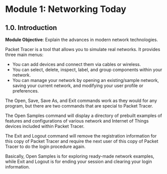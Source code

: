 # Module 1: Networking Today

## 1.0. Introduction

**Module Objective**: Explain the advances in modern network technologies.

Packet Tracer is a tool that allows you to simulate real networks. It provides three main menus:
- You can add devices and connect them via cables or wireless.
- You can select, delete, inspect, label, and group components within your network.
- You can manage your network by opening an existing/sample network, saving your current network, and modifying your user profile or preferences.

The Open, Save, Save As, and Exit commands work as they would for any program, but there are two commands that are special to Packet Tracer.

The Open Samples command will display a directory of prebuilt examples of features and configurations of various network and Internet of Things devices included within Packet Tracer.

The Exit and Logout command will remove the registration information for this copy of Packet Tracer and require the next user of this copy of Packet Tracer to do the login procedure again.

Basically, Open Samples is for exploring ready-made network examples, while Exit and Logout is for ending your session and clearing your login information.




